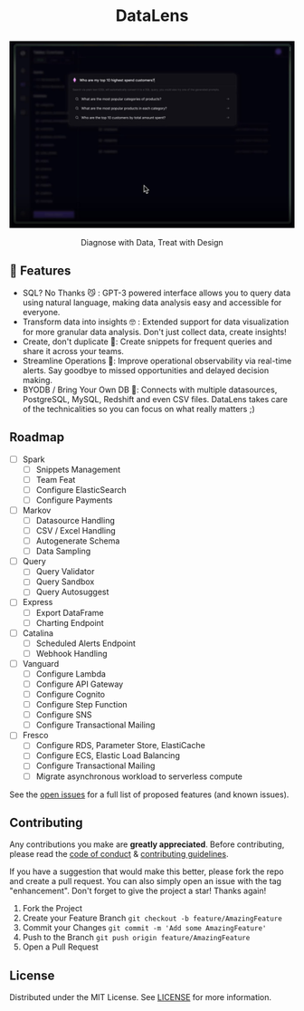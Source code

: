 
# <p align="center">DataLens</p>


![Image](multimedia/hero.jpg)

<p align="center"> Diagnose with Data, Treat with Design </p>        


## 🫡 Features    
- SQL? No Thanks 😼 : GPT-3 powered interface allows you to query data using natural language, making data analysis easy and accessible for everyone.
- Transform data into insights 🤓 : Extended support for data visualization for more granular data analysis. Don't just collect data, create insights!
- Create, don't duplicate 🤝: Create snippets for frequent queries and share it across your teams.
- Streamline Operations 🚀: Improve operational observability via real-time alerts. Say goodbye to missed opportunities and delayed decision making.
- BYODB / Bring Your Own DB 🍾: Connects with multiple datasources, PostgreSQL, MySQL, Redshift and even CSV files. DataLens takes care of the technicalities so you can focus on what really matters ;)
        
<!-- ROADMAP -->
## Roadmap

- [ ] Spark
     - [ ] Snippets Management
     - [ ] Team Feat
     - [ ] Configure ElasticSearch
     - [ ] Configure Payments
- [ ] Markov
     - [ ] Datasource Handling
     - [ ] CSV / Excel Handling
     - [ ] Autogenerate Schema
     - [ ] Data Sampling
- [ ] Query
    - [ ] Query Validator
    - [ ] Query Sandbox
   - [ ] Query Autosuggest
- [ ] Express
     - [ ] Export DataFrame
     - [ ] Charting Endpoint
- [ ] Catalina
     - [ ] Scheduled Alerts Endpoint
     - [ ] Webhook Handling
- [ ] Vanguard
     - [ ] Configure Lambda
     - [ ] Configure API Gateway
     - [ ] Configure Cognito
     - [ ] Configure Step Function
     - [ ] Configure SNS
     - [ ] Configure Transactional Mailing
- [ ] Fresco
     - [ ] Configure RDS, Parameter Store, ElastiCache
     - [ ] Configure ECS, Elastic Load Balancing
     - [ ] Configure Transactional Mailing
     - [ ] Migrate asynchronous workload to serverless compute

See the [open issues](https://github.com/github_username/repo_name/issues) for a full list of proposed features (and known issues).

## Contributing    

Any contributions you make are **greatly appreciated**. Before contributing, please read the [code of conduct](CODE_OF_CONDUCT.md) & [contributing guidelines](CONTRIBUTING.md).
     
If you have a suggestion that would make this better, please fork the repo and create a pull request. You can also simply open an issue with the tag "enhancement".
Don't forget to give the project a star! Thanks again!

1. Fork the Project
2. Create your Feature Branch `git checkout -b feature/AmazingFeature`
3. Commit your Changes `git commit -m 'Add some AmazingFeature'`
4. Push to the Branch `git push origin feature/AmazingFeature`
5. Open a Pull Request

## License
Distributed under the MIT License. See [LICENSE](LICENSE) for more information.
        
    